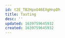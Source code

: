 ```yaml
---
id: t2E_TB2HpxU46EXgHnpDh
title: Tasting
desc: ''
updated: 1639759645932
created: 1639759645932
---
```


